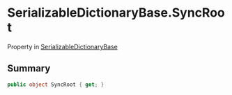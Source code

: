 # SerializableDictionaryBase.SyncRoot

Property in [SerializableDictionaryBase](/docs/api/csharp/yarn.unity.serializabledictionarybase-2.md)

## Summary



```csharp
public object SyncRoot { get; }
```

